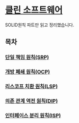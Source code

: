 # [클린 소프트웨어](http://www.yes24.com/Product/Goods/39497990)

SOLID원칙 파트만 읽고 정리했습니다.

## 목차
### [단일 책임 원칙(SRP)](SRP.md)
### [개방 폐쇄 원칙(OCP)](OCP.md)
### [리스코프 치환 원칙(LSP)](LSP.md)
### [의존 관계 역전 원칙(DIP)](DIP.md)
### [인터페이스 분리 원칙(ISP)](ISP.md)